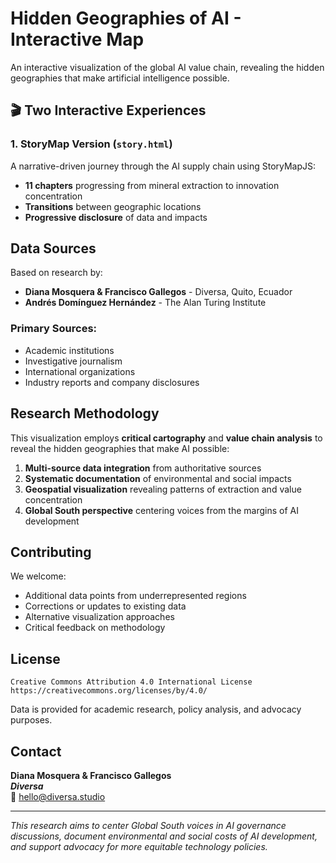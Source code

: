 # Hidden Geographies of AI - Interactive Map

An interactive visualization of the global AI value chain, revealing the hidden geographies that make artificial intelligence possible.

## 🎬 Two Interactive Experiences

### 1. **StoryMap Version** (`story.html`)
A narrative-driven journey through the AI supply chain using StoryMapJS:
- **11 chapters** progressing from mineral extraction to innovation concentration
- **Transitions** between geographic locations
- **Progressive disclosure** of data and impacts

## Data Sources

Based on research by:
- **Diana Mosquera & Francisco Gallegos** - Diversa, Quito, Ecuador
- **Andrés Domínguez Hernández** - The Alan Turing Institute

### Primary Sources:
- Academic institutions 
- Investigative journalism 
- International organizations
- Industry reports and company disclosures

## Research Methodology

This visualization employs **critical cartography** and **value chain analysis** to reveal the hidden geographies that make AI possible:

1. **Multi-source data integration** from authoritative sources
2. **Systematic documentation** of environmental and social impacts
3. **Geospatial visualization** revealing patterns of extraction and value concentration
4. **Global South perspective** centering voices from the margins of AI development

## Contributing

We welcome:
- Additional data points from underrepresented regions
- Corrections or updates to existing data
- Alternative visualization approaches
- Critical feedback on methodology

## License

```
Creative Commons Attribution 4.0 International License
https://creativecommons.org/licenses/by/4.0/
```

Data is provided for academic research, policy analysis, and advocacy purposes.

## Contact

**Diana Mosquera & Francisco Gallegos**  
***Diversa***  
📧 hello@diversa.studio

---

*This research aims to center Global South voices in AI governance discussions, document environmental and social costs of AI development, and support advocacy for more equitable technology policies.*
